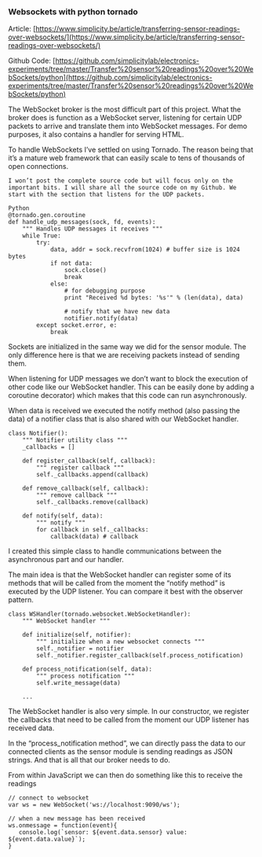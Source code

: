 ### Websockets with python tornado


Article: [https://www.simplicity.be/article/transferring-sensor-readings-over-websockets/](https://www.simplicity.be/article/transferring-sensor-readings-over-websockets/)

Github Code: [https://github.com/simplicitylab/electronics-experiments/tree/master/Transfer%20sensor%20readings%20over%20WebSockets/python](https://github.com/simplicitylab/electronics-experiments/tree/master/Transfer%20sensor%20readings%20over%20WebSockets/python)

The WebSocket broker is the most difficult part of this project. What the broker does is function as a WebSocket server, listening for certain UDP packets to arrive and translate them into WebSocket messages. For demo purposes, it also contains a handler for serving HTML.

To handle WebSockets I’ve settled on using Tornado. The reason being that it’s a mature web framework that can easily scale to tens of thousands of open connections.


```
I won’t post the complete source code but will focus only on the important bits. I will share all the source code on my Github. We start with the section that listens for the UDP packets.

Python
@tornado.gen.coroutine
def handle_udp_messages(sock, fd, events):
    """ Handles UDP messages it receives """
    while True:
        try:
            data, addr = sock.recvfrom(1024) # buffer size is 1024 bytes
            if not data:
                sock.close()
                break
            else:
                # for debugging purpose
                print "Received %d bytes: '%s'" % (len(data), data)

                # notify that we have new data
                notifier.notify(data)
        except socket.error, e:
            break
```

Sockets are initialized in the same way we did for the sensor module. The only difference here is that we are receiving packets instead of sending them.

When listening for UDP messages we don’t want to block the execution of other code like our WebSocket handler. This can be easily done by adding a coroutine decorator) which makes that this code can run asynchronously.

When data is received we executed the notify method (also passing the data) of a notifier class that is also shared with our WebSocket handler.


```
class Notifier():
    """ Notifier utility class """
    _callbacks = []

    def register_callback(self, callback):
        """ register callback """
        self._callbacks.append(callback)

    def remove_callback(self, callback):
        """ remove callback """
        self._callbacks.remove(callback)

    def notify(self, data):
        """ notify """
        for callback in self._callbacks:
            callback(data) # callback
```

I created this simple class to handle communications between the asynchronous part and our handler.

The main idea is that the WebSocket handler can register some of its methods that will be called from the moment the “notify method” is executed by the UDP listener. You can compare it best with the observer pattern.

```
class WSHandler(tornado.websocket.WebSocketHandler):
    """ WebSocket handler """

    def initialize(self, notifier):
        """ initialize when a new websocket connects """
        self._notifier = notifier
        self._notifier.register_callback(self.process_notification)

    def process_notification(self, data):
        """ process notification """
        self.write_message(data)

    ...
```

The WebSocket handler is also very simple. In our constructor, we register the callbacks that need to be called from the moment our UDP listener has received data.

In the “process_notification method”, we can directly pass the data to our connected clients as the sensor module is sending readings as JSON strings. And that is all that our broker needs to do.

From within JavaScript we can then do something like this to receive the readings

```
// connect to websocket
var ws = new WebSocket('ws://localhost:9090/ws');

// when a new message has been received
ws.onmessage = function(event){
   console.log(`sensor: ${event.data.sensor} value: ${event.data.value}`);
}
```
